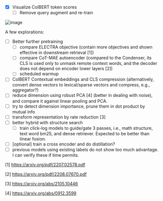 - [x] Visualize ColBERT token scores
  - [ ] Remove query augment and re-train

![image](https://user-images.githubusercontent.com/1407530/185572159-50aadbc9-3da2-4f12-83f3-306ad7f2ebf6.png)

A few explorations:
- [ ] Better further pretraining 
  - [ ] compare ELECTRA objective (contain more objectives and shown effective in downstream retrieval [1])
  - [ ] compare CoT-MAE autoencoder (compared to the Condenser, its CLS is used only to unmask remote context words, and the decoder does not depend on encoder lower layers [2])
  - [ ] scheduled warmup
- [ ]  ColBERT Contextual embeddings and CLS compression (alternatively, convert dense vectors to lexical/sparse vectors and compress, e.g., aggregator?)
  - [ ]  reduce dimension using robust PCA [4] (better in dealing with noise), and compare it against linear pooling and PCA.
  - [ ]  try to detect dimension importance, prune them in dot product by mutual info
  - [ ]  transform representation by rate reduction [3]
- [ ] better hybrid with structure search
  - [ ] train click-log models to guide/gate 3 passes, i.e., math structure, text word bm25, and dense retriever. Expected to be better than linear fusion.
- [ ]  [optional] train a cross encoder and do distillation?
  - [ ]  previous models using existing labels do not show too much advantage. I can verify these if time permits.

[1] https://arxiv.org/pdf/2207.02578.pdf

[2] https://arxiv.org/pdf/2208.07670.pdf

[3] https://arxiv.org/abs/2105.10446

[4] https://arxiv.org/abs/0912.3599
